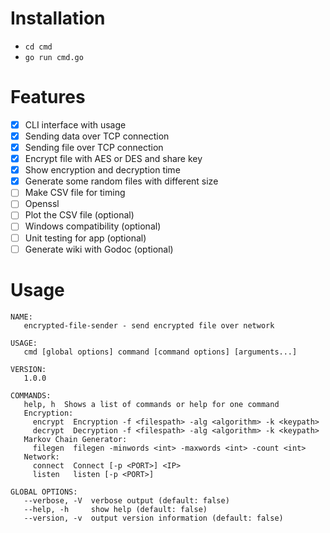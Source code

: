 # Installation
- `cd cmd`
- `go run cmd.go`

# Features 
- [x] CLI interface with usage
- [x] Sending data over TCP connection
- [x] Sending file over TCP connection
- [x] Encrypt file with AES or DES and share key
- [x] Show encryption and decryption time 
- [x] Generate some random files with different size
- [ ] Make CSV file for timing 
- [ ] Openssl
- [ ] Plot the CSV file (optional)
- [ ] Windows compatibility (optional) 
- [ ] Unit testing for app (optional)
- [ ] Generate wiki with Godoc (optional)

# Usage

```
NAME:
   encrypted-file-sender - send encrypted file over network

USAGE:
   cmd [global options] command [command options] [arguments...]

VERSION:
   1.0.0

COMMANDS:
   help, h  Shows a list of commands or help for one command
   Encryption:
     encrypt  Encryption -f <filespath> -alg <algorithm> -k <keypath>
     decrypt  Decryption -f <filespath> -alg <algorithm> -k <keypath>
   Markov Chain Generator:
     filegen  filegen -minwords <int> -maxwords <int> -count <int>
   Network:
     connect  Connect [-p <PORT>] <IP>
     listen   listen [-p <PORT>]

GLOBAL OPTIONS:
   --verbose, -V  verbose output (default: false)
   --help, -h     show help (default: false)
   --version, -v  output version information (default: false)
```
